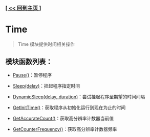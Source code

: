 ### [[ << 回到主页 ]](../index.md)

# Time

> Time 模块提供时间相关操作

## 模块函数列表：

+ [Pause()](_Pause_.md)：暂停程序

+ [Sleep(delay)](_Sleep_.md)：挂起程序指定时间

+ [DynamicSleep(delay, duration)](_DynamicSleep_.md)：尝试挂起程序至期望的时间间隔

+ [GetInitTime()](_GetInitTime_.md)：获取程序从初始化运行到现在为止的时间

+ [GetAccurateCount()](_GetAccurateCount_.md)：获取高分辨率计数器当前值

+ [GetCounterFrequency()](_GetCounterFrequency_.md)：获取高分辨率计数器频率
